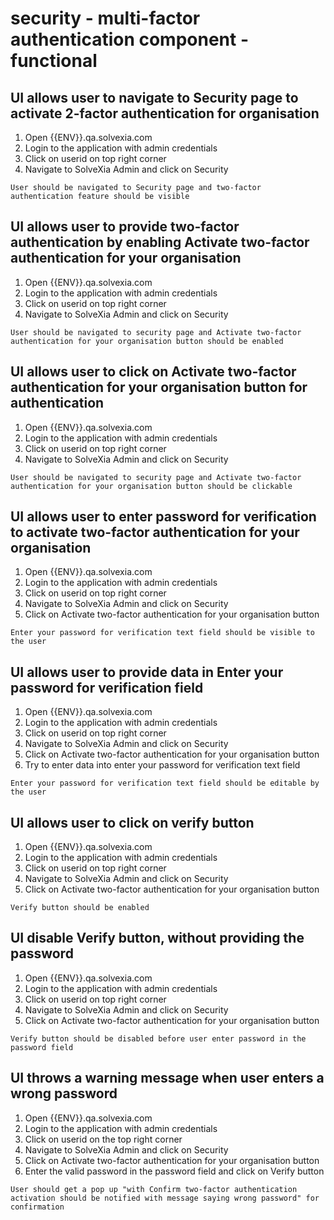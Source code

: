 # security - multi-factor authentication component - functional

## UI allows user to navigate to Security page to activate 2-factor authentication for organisation

1. Open {{ENV}}.qa.solvexia.com
2. Login to the application with admin credentials  
3. Click on userid on top right corner
4. Navigate to  SolveXia Admin and click on Security 

`User should be navigated to Security page and two-factor authentication feature should be visible`

## UI allows user to provide two-factor authentication by enabling Activate two-factor authentication for your organisation

1. Open {{ENV}}.qa.solvexia.com
2. Login to the application with admin credentials  
3. Click on userid on top right corner
4. Navigate to  SolveXia Admin and click on Security 

`User should be navigated to security page and Activate two-factor authentication for your organisation button should be enabled`

## UI allows user to click on Activate two-factor authentication for your organisation button for authentication

1. Open {{ENV}}.qa.solvexia.com
2. Login to the application with admin credentials  
3. Click on userid on top right corner
4. Navigate to SolveXia Admin and click on Security 

`User should be navigated to security page and Activate two-factor authentication for your organisation button should be clickable `

## UI allows user to enter password for verification to activate two-factor authentication for your organisation
1. Open {{ENV}}.qa.solvexia.com
2. Login to the application with admin credentials 
3. Click on userid on top right corner
4. Navigate to SolveXia Admin and click on Security 
5. Click on Activate two-factor authentication for your organisation button

`Enter your password for verification text field should be visible to the user`

## UI allows user to provide data in Enter your password for verification field 

1. Open {{ENV}}.qa.solvexia.com
2. Login to the application with admin credentials 
3. Click on userid on top right corner
4. Navigate to  SolveXia Admin and click on Security 
5. Click on Activate two-factor authentication for your organisation button
6. Try to enter data into enter your password for verification text field

`Enter your password for verification text field should be editable by the user`

## UI allows user to click on verify button 

1. Open {{ENV}}.qa.solvexia.com
2. Login to the application with admin credentials 
3. Click on userid on top right corner
4. Navigate to  SolveXia Admin and click on Security 
5. Click on Activate two-factor authentication for your organisation button

`Verify button should be enabled`

## UI disable Verify button, without providing the password 

1. Open {{ENV}}.qa.solvexia.com
2. Login to the application with admin credentials 
3. Click on userid on top right corner
4. Navigate to  SolveXia Admin and click on Security 
5. Click on Activate two-factor authentication for your organisation button

`Verify button should be disabled before user enter password in the password field`

## UI throws a warning message when user enters a wrong password

1. Open {{ENV}}.qa.solvexia.com
2. Login to the application with admin credentials
3. Click on userid on the top right corner
4. Navigate to SolveXia Admin and click on Security
5. Click on Activate two-factor authentication for your organisation button
6. Enter the valid password in the password field and click on Verify button

`User should get a pop up "with Confirm two-factor authentication activation should be notified with message saying wrong password" for confirmation`